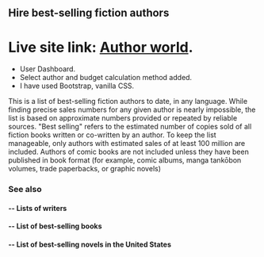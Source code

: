 ## Hire best-selling fiction authors

# Live site link: [Author world](https://agitated-stonebraker-e6af2a.netlify.app/).

- User Dashboard.
- Select author and budget calculation method added.
- I have used Bootstrap, vanilla CSS.

This is a list of best-selling fiction authors to date, in any language. While finding precise sales numbers for any given author is nearly impossible, the list is based on approximate numbers provided or repeated by reliable sources. "Best selling" refers to the estimated number of copies sold of all fiction books written or co-written by an author. To keep the list manageable, only authors with estimated sales of at least 100 million are included. Authors of comic books are not included unless they have been published in book format (for example, comic albums, manga tankōbon volumes, trade paperbacks, or graphic novels)

### See also

#### -- Lists of writers

#### -- List of best-selling books

#### -- List of best-selling novels in the United States
